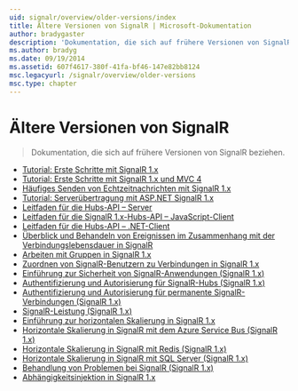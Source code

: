```yaml
---
uid: signalr/overview/older-versions/index
title: Ältere Versionen von SignalR | Microsoft-Dokumentation
author: bradygaster
description: 'Dokumentation, die sich auf frühere Versionen von SignalR beziehen.'
ms.author: bradyg
ms.date: 09/19/2014
ms.assetid: 607f4617-380f-41fa-bf46-147e82bb8124
msc.legacyurl: /signalr/overview/older-versions
msc.type: chapter
---
```

<a name="signalr-older-versions"></a>Ältere Versionen von SignalR
====================
> Dokumentation, die sich auf frühere Versionen von SignalR beziehen.


- [Tutorial: Erste Schritte mit SignalR 1.x](tutorial-getting-started-with-signalr.md)
- [Tutorial: Erste Schritte mit SignalR 1.x und MVC 4](tutorial-getting-started-with-signalr-and-mvc-4.md)
- [Häufiges Senden von Echtzeitnachrichten mit SignalR 1.x](tutorial-high-frequency-realtime-with-signalr.md)
- [Tutorial: Serverübertragung mit ASP.NET SignalR 1.x](tutorial-server-broadcast-with-aspnet-signalr.md)
- [Leitfaden für die Hubs-API – Server](signalr-1x-hubs-api-guide-server.md)
- [Leitfaden für die SignalR 1.x-Hubs-API – JavaScript-Client](signalr-1x-hubs-api-guide-javascript-client.md)
- [Leitfaden für die Hubs-API – .NET-Client](signalr-1x-hubs-api-guide-net-client.md)
- [Überblick und Behandeln von Ereignissen im Zusammenhang mit der Verbindungslebensdauer in SignalR](handling-connection-lifetime-events.md)
- [Arbeiten mit Gruppen in SignalR 1.x](working-with-groups.md)
- [Zuordnen von SignalR-Benutzern zu Verbindungen in SignalR 1.x](mapping-users-to-connections.md)
- [Einführung zur Sicherheit von SignalR-Anwendungen (SignalR 1.x)](introduction-to-security.md)
- [Authentifizierung und Autorisierung für SignalR-Hubs (SignalR 1.x)](hub-authorization.md)
- [Authentifizierung und Autorisierung für permanente SignalR-Verbindungen (SignalR 1.x)](persistent-connection-authorization.md)
- [SignalR-Leistung (SignalR 1.x)](signalr-performance.md)
- [Einführung zur horizontalen Skalierung in SignalR 1.x](scaleout-in-signalr.md)
- [Horizontale Skalierung in SignalR mit dem Azure Service Bus (SignalR 1.x)](scaleout-with-windows-azure-service-bus.md)
- [Horizontale Skalierung in SignalR mit Redis (SignalR 1.x)](scaleout-with-redis.md)
- [Horizontale Skalierung in SignalR mit SQL Server (SignalR 1.x)](scaleout-with-sql-server.md)
- [Behandlung von Problemen bei SignalR (SignalR 1.x)](troubleshooting.md)
- [Abhängigkeitsinjektion in SignalR 1.x](dependency-injection.md)
